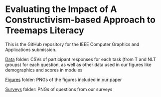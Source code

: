 # Evaluating the Impact of A Constructivism-based Approach to Treemaps Literacy

This is the GitHub repository for the IEEE Computer Graphics and Applications submission.

<a href="https://github.com/vis-graphics/treemaps-literacy/tree/main/data">Data</a> folder: CSVs of participant responses for each task (from T and NLT groups) for each question, as well as other data used in our figures like demographics and scores in modules

<a href="https://github.com/vis-graphics/treemaps-literacy/tree/main/figures">Figures</a> folder: PNGs of the figures included in our paper

<a href="https://github.com/vis-graphics/treemaps-literacy/tree/main/surveys">Surveys</a> folder: PNGs of questions from our surveys
